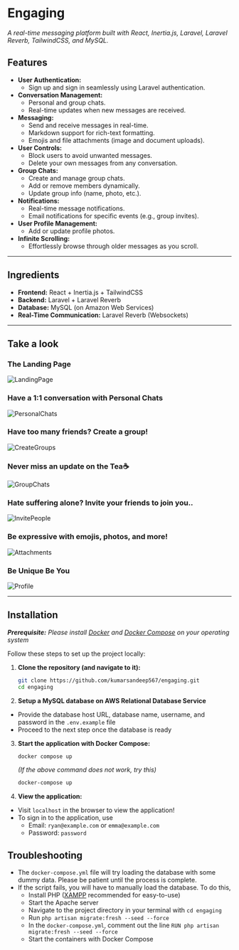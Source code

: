 # **Engaging**  
_A real-time messaging platform built with React, Inertia.js, Laravel, Laravel Reverb, TailwindCSS, and MySQL._  

## **Features**  
- **User Authentication:**  
  - Sign up and sign in seamlessly using Laravel authentication.  
- **Conversation Management:**  
  - Personal and group chats.  
  - Real-time updates when new messages are received.  
- **Messaging:**  
  - Send and receive messages in real-time.  
  - Markdown support for rich-text formatting.  
  - Emojis and file attachments (image and document uploads).  
- **User Controls:**  
  - Block users to avoid unwanted messages.  
  - Delete your own messages from any conversation.  
- **Group Chats:**  
  - Create and manage group chats.  
  - Add or remove members dynamically.  
  - Update group info (name, photo, etc.).  
- **Notifications:**  
  - Real-time message notifications.  
  - Email notifications for specific events (e.g., group invites).  
- **User Profile Management:**  
  - Add or update profile photos.  
- **Infinite Scrolling:**  
  - Effortlessly browse through older messages as you scroll.  

---

## **Ingredients**  
- **Frontend:** React + Inertia.js + TailwindCSS  
- **Backend:** Laravel + Laravel Reverb  
- **Database:** MySQL (on Amazon Web Services)
- **Real-Time Communication:** Laravel Reverb (Websockets)  

---

## **Take a look**  
### The Landing Page 
![LandingPage](screenshots/Landing.png)

### Have a 1:1 conversation with Personal Chats
![PersonalChats](screenshots/PersonalChats.png)

### Have too many friends? Create a group! 
![CreateGroups](screenshots/CreateGroups.png)

### Never miss an update on the Tea☕ 
![GroupChats](screenshots/GroupChats.png)

### Hate suffering alone? Invite your friends to join you.. 
![InvitePeople](screenshots/InvitePeople.png)

### Be expressive with emojis, photos, and more! 
![Attachments](screenshots/Attachments.png)

### Be Unique Be You 
![Profile](screenshots/Profile.png)

---

## **Installation**  

***Prerequisite:** Please install [Docker](https://docs.docker.com/get-started/get-docker/) and [Docker Compose](https://docs.docker.com/compose/install/) on your operating system*

Follow these steps to set up the project locally:

1. **Clone the repository (and navigate to it):**  
   ```bash
   git clone https://github.com/kumarsandeep567/engaging.git
   cd engaging
   ```

2. **Setup a MySQL database on AWS Relational Database Service**
- Provide the database host URL, database name, username, and password in the `.env.example` file
- Proceed to the next step once the database is ready

3. **Start the application with Docker Compose:**
    ```bash
   docker compose up
   ```

   *(If the above command does not work, try this)*

   ```bash
   docker-compose up
   ```

4. **View the application:**
- Visit `localhost` in the browser to view the application!
- To sign in to the application, use 
    - Email: `ryan@example.com` or `emma@example.com`
    - Password: `password`


## **Troubleshooting**  

- The `docker-compose.yml` file will try loading the database with some dummy data. Please be patient until the process is complete.
- If the script fails, you will have to manually load the database. To do this, 
    - Install PHP ([XAMPP](https://www.apachefriends.org/download.html) recommended for easy-to-use)
    - Start the Apache server
    - Navigate to the project directory in your terminal with ```cd engaging```
    - Run `php artisan migrate:fresh --seed --force`
    - In the `docker-compose.yml`, comment out the line `RUN php artisan migrate:fresh --seed --force`
    - Start the containers with Docker Compose